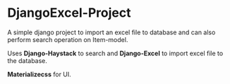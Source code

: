 # DjangoExcel-Project
A simple django project to import an excel file to database and can also perform search operation on Item-model.

Uses <b>Django-Haystack</b> to search
and <b>Django-Excel</b> to import excel file to the database.

<b>Materializecss</b> for UI.
